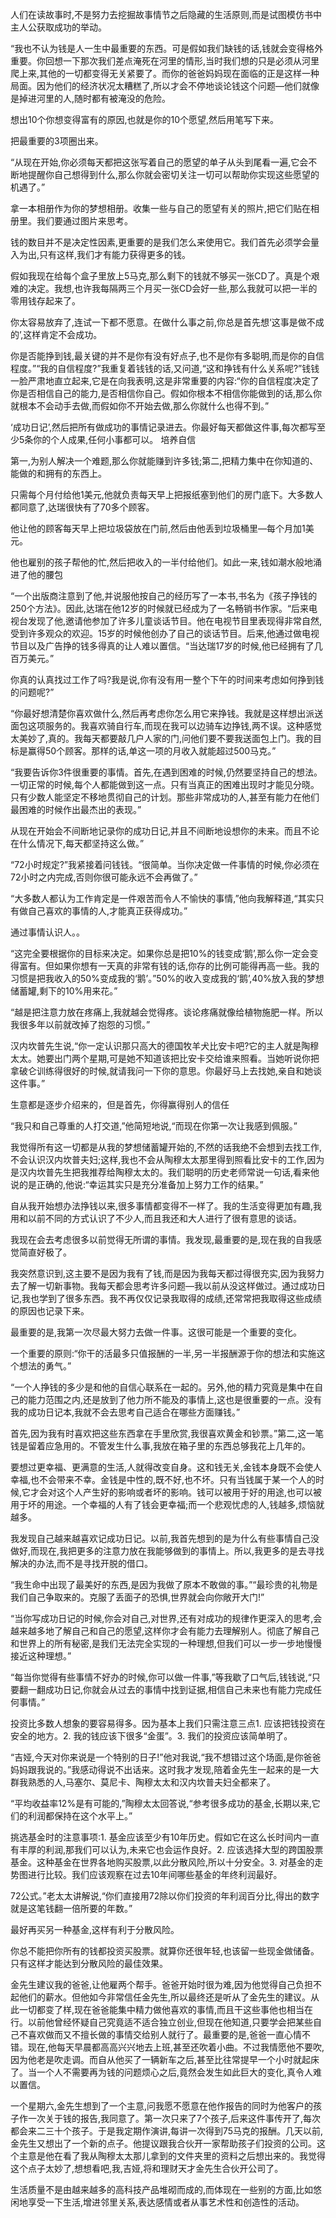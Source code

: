 人们在读故事时,不是努力去挖掘故事情节之后隐藏的生活原则,而是试图模仿书中主人公获取成功的举动。

“我也不认为钱是人一生中最重要的东西。可是假如我们缺钱的话,钱就会变得格外重要。你回想一下那次我们差点淹死在河里的情形,当时我们想的只是必须从河里爬上来,其他的一切都变得无关紧要了。而你的爸爸妈妈现在面临的正是这样一种局面。因为他们的经济状况太糟糕了,所以才会不停地谈论钱这个问题—他们就像是掉进河里的人,随时都有被淹没的危险。

想出10个你想变得富有的原因,也就是你的10个愿望,然后用笔写下来。

把最重要的3项圈出来。

“从现在开始,你必须每天都把这张写着自己的愿望的单子从头到尾看一遍,它会不断地提醒你自己想得到什么,那么你就会密切关注一切可以帮助你实现这些愿望的机遇了。”

拿一本相册作为你的梦想相册。收集一些与自己的愿望有关的照片,把它们贴在相册里。我们要通过图片来思考。

钱的数目并不是决定性因素,更重要的是我们怎么来使用它。我们首先必须学会量入为出,只有这样,我们才有能力获得更多的钱。

假如我现在给每个盒子里放上5马克,那么剩下的钱就不够买一张CD了。真是个艰难的决定。我想,也许我每隔两三个月买一张CD会好一些,那么我就可以把一半的零用钱存起来了。

你太容易放弃了,连试一下都不愿意。在做什么事之前,你总是首先想‘这事是做不成的’,这样肯定不会成功。

你是否能挣到钱,最关键的并不是你有没有好点子,也不是你有多聪明,而是你的自信程度。”“我的自信程度?”我重复着钱钱的话,又问道,“这和挣钱有什么关系呢?”钱钱一脸严肃地直立起来,它是在向我表明,这是非常重要的内容:“你的自信程度决定了你是否相信自己的能力,是否相信你自己。假如你根本不相信你能做到的话,那么你就根本不会动手去做,而假如你不开始去做,那么你就什么也得不到。”

‘成功日记’,然后把所有做成功的事情记录进去。你最好每天都做这件事,每次都写至少5条你的个人成果,任何小事都可以。   培养自信

第一,为别人解决一个难题,那么你就能赚到许多钱;第二,把精力集中在你知道的、能做的和拥有的东西上。

只需每个月付给他1美元,他就负责每天早上把报纸塞到他们的房门底下。大多数人都同意了,达瑞很快有了70多个顾客。

他让他的顾客每天早上把垃圾袋放在门前,然后由他丢到垃圾桶里—每个月加1美元。

他也雇别的孩子帮他的忙,然后把收入的一半付给他们。如此一来,钱如潮水般地涌进了他的腰包

“一个出版商注意到了他,并说服他按自己的经历写了一本书,书名为《孩子挣钱的250个方法》。因此,达瑞在他12岁的时候就已经成为了一名畅销书作家。“后来电视台发现了他,邀请他参加了许多儿童谈话节目。他在电视节目里表现得非常自然,受到许多观众的欢迎。15岁的时候他创办了自己的谈话节目。后来,他通过做电视节目以及广告挣的钱多得真的让人难以置信。“当达瑞17岁的时候,他已经拥有了几百万美元。”

你真的认真找过工作了吗?我是说,你有没有用一整个下午的时间来考虑如何挣到钱的问题呢?”

“你最好想清楚你喜欢做什么,然后再考虑你怎么用它来挣钱。我就是这样想出派送面包这项服务的。我喜欢骑自行车,而现在我可以边骑车边挣钱,两不误。这种感觉太美妙了,真的。我每天都要敲几户人家的门,问他们要不要我送面包上门。我的目标是赢得50个顾客。那样的话,单这一项的月收入就能超过500马克。”

“我要告诉你3件很重要的事情。首先,在遇到困难的时候,仍然要坚持自己的想法。一切正常的时候,每个人都能做到这一点。只有当真正的困难出现时才能见分晓。只有少数人能坚定不移地贯彻自己的计划。那些非常成功的人,甚至有能力在他们最困难的时候作出最杰出的表现。”

从现在开始会不间断地记录你的成功日记,并且不间断地设想你的未来。而且不论在什么情况下,每天都坚持这么做。”

“72小时规定?”我紧接着问钱钱。“很简单。当你决定做一件事情的时候,你必须在72小时之内完成,否则你很可能永远不会再做了。”

“大多数人都认为工作肯定是一件艰苦而令人不愉快的事情,”他向我解释道,“其实只有做自己喜欢的事情的人,才能真正获得成功。”





通过事情认识人。。



“这完全要根据你的目标来决定。如果你总是把10%的钱变成‘鹅’,那么你一定会变得富有。但如果你想有一天真的非常有钱的话,你存的比例可能得再高一些。我的习惯是把我收入的50%变成我的‘鹅’。”50%的收入变成我的‘鹅’,40%放入我的梦想储蓄罐,剩下的10%用来花。”



“越是把注意力放在疼痛上,我就越会觉得疼。谈论疼痛就像给植物施肥一样。所以我很多年以前就改掉了抱怨的习惯。”



汉内坎普先生说,“你一定认识那只高大的德国牧羊犬比安卡吧?它的主人就是陶穆太太。她要出门两个星期,可是她不知道该把比安卡交给谁来照看。当她听说你把拿破仑训练得很好的时候,就请我问一下你的意思。你最好马上去找她,亲自和她谈这件事。”



生意都是逐步介绍来的，但是首先，你得赢得别人的信任



“我只和自己尊重的人打交道,”他简短地说,“而现在你第一次让我感到佩服。”



我觉得所有这一切都是从我的梦想储蓄罐开始的,不然的话我绝不会想到去找工作,不会认识汉内坎普夫妇;这样,我也不会从陶穆太太那里得到照看比安卡的工作,因为是汉内坎普先生把我推荐给陶穆太太的。我们聪明的历史老师常说一句话,看来他说的是正确的,他说:“幸运其实只是充分准备加上努力工作的结果。”

自从我开始想办法挣钱以来,很多事情都变得不一样了。我的生活变得更加有趣,我用和以前不同的方式认识了不少人,而且我还和大人进行了很有意思的谈话。

我现在会去考虑很多以前觉得无所谓的事情。我发现,最重要的是,现在我的自我感觉简直好极了。

我突然意识到,这主要不是因为我有了钱,而是因为我每天都过得很充实,因为我努力去了解一切新事物。我每天都会思考许多问题—我以前从没这样做过。通过成功日记,我也学到了很多东西。我不再仅仅记录我取得的成绩,还常常把我取得这些成绩的原因也记录下来。

最重要的是,我第一次尽最大努力去做一件事。这很可能是一个重要的变化。

一个重要的原则:“你干的活最多只值报酬的一半,另一半报酬源于你的想法和实施这个想法的勇气。”

“一个人挣钱的多少是和他的自信心联系在一起的。另外,他的精力究竟是集中在自己的能力范围之内,还是放到了他力所不能及的事情上,这也是很重要的一点。没有我的成功日记本,我就不会去思考自己适合在哪些方面赚钱。”





首先,因为我有时喜欢把这些东西拿在手里欣赏,我很喜欢黄金和钞票。”第二,这一笔钱是留着应急用的。不管发生什么事,我放在箱子里的东西总够我花上几年的。







要想过更幸福、更满意的生活,人就得改变自身。这和钱无关,金钱本身既不会使人幸福,也不会带来不幸。金钱是中性的,既不好,也不坏。只有当钱属于某一个人的时候,它才会对这个人产生好的影响或者坏的影响。钱可以被用于好的用途,也可以被用于坏的用途。一个幸福的人有了钱会更幸福;而一个悲观忧虑的人,钱越多,烦恼就越多。



我发现自己越来越喜欢记成功日记。以前,我首先想到的是为什么有些事情自己没做好,而现在,我把更多的注意力放在我能够做到的事情上。所以,我更多的是去寻找解决的办法,而不是寻找开脱的借口。



“我生命中出现了最美好的东西,是因为我做了原本不敢做的事。”“最珍贵的礼物是我们自己争取来的。克服了丢面子的恐惧,世界就会向你敞开大门!”



“当你写成功日记的时候,你会对自己,对世界,还有对成功的规律作更深入的思考,会越来越多地了解自己和自己的愿望,这样你才会有能力去理解别人。彻底了解自己和世界上的所有秘密,是我们无法完全实现的一种理想,但我们可以一步一步地慢慢接近这种理想。”



“每当你觉得有些事情不好办的时候,你可以做一件事,”等我歇了口气后,钱钱说,“只要翻一翻成功日记,你就会从过去的事情中找到证据,相信自己未来也有能力完成任何事情。”



投资比多数人想象的要容易得多。因为基本上我们只需注意三点1. 应该把钱投资在安全的地方。2. 我的钱应该下很多“金蛋”。3. 我们的投资应该简单明了。

“吉娅,今天对你来说是一个特别的日子!”他对我说,“我不想错过这个场面,是你爸爸妈妈跟我说的。”我感动得说不出话来。这时我才发现,陪着金先生一起来的是一大群我熟悉的人,马塞尔、莫尼卡、陶穆太太和汉内坎普夫妇全都来了。

“平均收益率12%是有可能的,”陶穆太太回答说,“参考很多成功的基金,长期以来,它们的利润都保持在这个水平上。”



挑选基金时的注意事项:1. 基金应该至少有10年历史。假如它在这么长时间内一直有丰厚的利润,那我们可以认为,未来它也会运作良好。2. 应该选择大型的跨国股票基金。这种基金在世界各地购买股票,以此分散风险,所以十分安全。3. 对基金的走势图进行比较。我们应该观察在过去10年间哪些基金的年终利润最好。



72公式。”老太太讲解说,“你们直接用72除以你们投资的年利润百分比,得出的数字就是这笔钱翻一倍所要的年数。”



最好再买另一种基金,这样有利于分散风险。

你总不能把你所有的钱都投资买股票。就算你还很年轻,也该留一些现金做储备。只有这样才能达到分散风险的最佳效果。



金先生建议我的爸爸,让他雇两个帮手。爸爸开始时很为难,因为他觉得自己负担不起他们的薪水。但他如今非常信任金先生,所以最终还是听从了金先生的建议。从此一切都变了样,现在爸爸能集中精力做他喜欢的事情,而且干这些事他也相当在行。以前他曾经怀疑自己究竟适不适合独立创业,但现在他知道,只要学会把某些自己不喜欢做而又不擅长做的事情交给别人就行了。最重要的是,爸爸一直心情不错。现在,他每天早晨都高高兴兴地去上班,甚至还吹着小曲。不过我情愿他不要吹,因为他老是吹走调。而自从他买了一辆新车之后,甚至比往常提早一个小时就起床了。当一个人不需要再为钱的问题烦心之后,竟然会发生如此巨大的变化,真令人难以置信。



一个星期六,金先生想到了一个主意,问我愿不愿意在他作报告的同时为他客户的孩子作一次关于钱的报告,我同意了。第一次只来了7个孩子,后来这件事传开了,每次都会来二三十个孩子。于是我定期作演讲,每讲一次得到75马克的报酬。几天以前,金先生又想出了一个新的点子。他提议跟我合伙开一家帮助孩子们投资的公司。这个主意是他在看了我从陶穆太太那儿拿到的文件夹里的资料之后想出来的。我觉得这个点子太妙了,想想看吧,我,吉娅,将和理财天才金先生合伙开公司了。



生活质量不是由越来越多的高科技产品堆砌而成的,而体现在一些别的方面,比如悠闲地享受一下生活,增进邻里关系,表达感情或者从事艺术性和创造性的活动。

